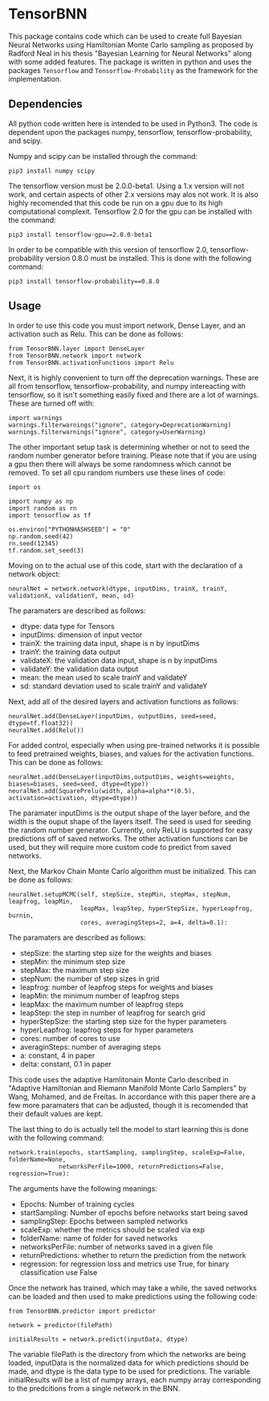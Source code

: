 # TensorBNN
This package contains code which can be used to create full Bayesian Neural Networks using Hamiltonian Monte Carlo sampling as proposed by Radford Neal in his thesis "Bayesian Learning for Neural Networks" along with some added features. The package is written in python and uses the packages `Tensorflow` and `Tensorflow-Probability` as the framework for the implementation. 

## Dependencies
All python code written here is intended to be used in Python3. The code is dependent upon the packages numpy, tensorflow, tensorflow-probability, and scipy.

Numpy and scipy can be installed through the command:

```
pip3 install numpy scipy
```

The tensorflow version must be 2.0.0-beta1. Using a 1.x version will not work, and certain aspects of other 2.x versions may alos not work. It is also highly recomended that this code be run on a gpu due to its high computational complexit. Tensorflow 2.0 for the gpu can be installed with the command:

```
pip3 install tensorflow-gpu==2.0.0-beta1
```

In order to be compatible with this version of tensorflow 2.0, tensorflow-probability version 0.8.0 must be installed. This is done with the following command:

```
pip3 install tensorflow-probability==0.8.0
```

## Usage

In order to use this code you must import network, Dense Layer, and an activation such as Relu. This can be done as follows:

```
from TensorBNN.layer import DenseLayer
from TensorBNN.network import network
from TensorBNN.activationFunctions import Relu
```

Next, it is highly convenient to turn off the deprecation warnings. These are all from tensorflow, tensorflow-probability, and numpy intereacting with tensorflow, so it isn't something easily fixed and there are a lot of warnings. These are turned off with:

```
import warnings
warnings.filterwarnings("ignore", category=DeprecationWarning)
warnings.filterwarnings("ignore", category=UserWarning)
```

The other important setup task is determining whether or not to seed the random number generator before training. Please note that if you are using a gpu then there will always be some randomness which cannot be removed. To set all cpu random numbers use these lines of code:

```
import os

import numpy as np
import random as rn
import tensorflow as tf

os.environ["PYTHONHASHSEED"] = "0"
np.random.seed(42)
rn.seed(12345)
tf.random.set_seed(3)
```

Moving on to the actual use of this code, start with the declaration of a network object:

```
neuralNet = network.network(dtype, inputDims, trainX, trainY, validationX, validationY, mean, sd)
```

The paramaters are described as follows:
* dtype: data type for Tensors
* inputDims: dimension of input vector
* trainX: the training data input, shape is n by inputDims
* trainY: the training data output
* validateX: the validation data input, shape is n by inputDims
* validateY: the validation data output
* mean: the mean used to scale trainY and validateY
* sd: standard deviation used to scale trainY and validateY

Next, add all of the desired layers and activation functions as follows:

```
neuralNet.add(DenseLayer(inputDims, outputDims, seed=seed, dtype=tf.float32))
neuralNet.add(Relu())
```

For added control, especially when using pre-trained networks it is possible to feed pretrained weights, biases, and values for the activation functions. This can be done as follows:

```
neuralNet.add(DenseLayer(inputDims,outputDims, weights=weights, biases=biases, seed=seed, dtype=dtype))
neuralNet.add(SquarePrelu(width, alpha=alpha**(0.5), activation=activation, dtype=dtype))
```

The paramater inputDims is the output shape of the layer before, and the width is the ouput shape of the layers itself. The seed is used for seeding the random number generator. Currently, only ReLU is supported for easy predictions off of saved networks. The other activation functions can be used, but they will require more custom code to predict from saved networks.

Next, the Markov Chain Monte Carlo algorithm must be initialized. This can be done as follows:

```
neuralNet.setupMCMC(self, stepSize, stepMin, stepMax, stepNum, leapfrog, leapMin,
                    leapMax, leapStep, hyperStepSize, hyperLeapfrog, burnin,
                    cores, averagingSteps=2, a=4, delta=0.1):
```

The paramaters are described as follows:
* stepSize: the starting step size for the weights and biases
* stepMin: the minimum step size
* stepMax: the maximum step size
* stepNum: the number of step sizes in grid
* leapfrog: number of leapfrog steps for weights and biases
* leapMin: the minimum number of leapfrog steps
* leapMax: the maximum number of leapfrog steps
* leapStep: the step in number of leapfrog for search grid
* hyperStepSize: the starting step size for the hyper parameters
* hyperLeapfrog: leapfrog steps for hyper parameters
* cores: number of cores to use
* averaginSteps: number of averaging steps
* a: constant, 4 in paper
* delta: constant, 0.1 in paper

This code uses the adaptive Hamlitonain Monte Carlo described in "Adaptive Hamiltonian and Riemann Manifold Monte Carlo Samplers" by Wang, Mohamed, and de Freitas. In accordance with this paper there are a few more paramaters that can be adjusted, though it is recomended that their default values are kept.

The last thing to do is actually tell the model to start learning this is done with the following command:

```
network.train(epochs, startSampling, samplingStep, scaleExp=False, folderName=None, 
              networksPerFile=1000, returnPredictions=False, regression=True):
```

The arguments have the following meanings:

* Epochs: Number of training cycles
* startSampling: Number of epochs before networks start being saved
* samplingStep: Epochs between sampled networks
* scaleExp: whether the metrics should be scaled via exp
* folderName: name of folder for saved networks
* networksPerFile: number of networks saved in a given file
* returnPredictions: whether to return the prediction from the
                     network
* regression: for regression loss and metrics use True, for
              binary classification use False

Once the network has trained, which may take a while, the saved networks can be loaded and then used to make predictions using the following code:

```
from TensorBNN.predictor import predictor 

network = predictor(filePath)

initialResults = network.predict(inputData, dtype)
```

The variable filePath is the directory from which the networks are being loaded, inputData is the normalized data for which predictions should be made, and dtype is the data type to be used for predictions. The variable initialResults will be a list of numpy arrays, each numpy array corresponding to the predcitions from a single network in the BNN.
